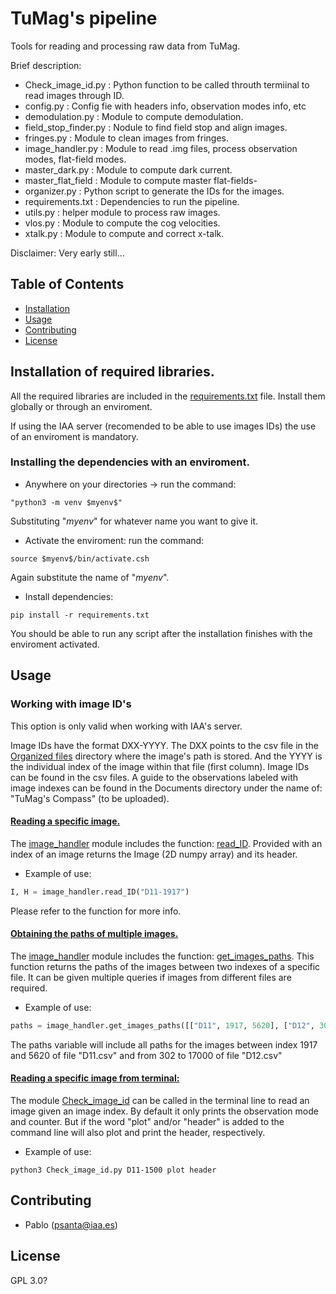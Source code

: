 # TuMag's pipeline

Tools for reading and processing raw data from TuMag.

Brief description: 
- Check_image_id.py : Python function to be called throuth termiinal to read images through ID.
- config.py : Config fie with headers info, observation modes info, etc
- demodulation.py : Module to compute demodulation. 
- field_stop_finder.py : Nodule to find field stop and align images. 
- fringes.py : Module to clean images from fringes. 
- image_handler.py : Module to read .img files, process observation modes, flat-field modes.
- master_dark.py : Module to compute dark current. 
- master_flat_field : Module to compute master flat-fields- 
- organizer.py : Python script to generate the IDs for the images.   
- requirements.txt : Dependencies to run the pipeline.
- utils.py : helper module to process raw images. 
- vlos.py : Module to compute the cog velocities. 
- xtalk.py : Module to compute and correct x-talk. 

Disclaimer: Very early still...

## Table of Contents
- [Installation](#installation-of-required-libraries)
- [Usage](#usage)
- [Contributing](#contributing)
- [License](#license)

## Installation of required libraries. 

All the required libraries are included in the [requirements.txt](requirements.txt) file. Install them globally or through an enviroment. 

If using the IAA server (recomended to be able to use images IDs) the use of an enviroment is mandatory. 

### Installing the dependencies with an enviroment. 

- Anywhere on your directories -> run the command: 
```shell
"python3 -m venv $myenv$"
```
Substituting "$myenv$" for whatever name you want to give it. 
- Activate the enviroment: run the command: 
```shell
source $myenv$/bin/activate.csh
```
Again substitute the name of "$myenv$". 
- Install dependencies: 
```shell
pip install -r requirements.txt
```

You should be able to run any script after the installation finishes with the enviroment activated. 

## Usage

### Working with image ID's

This option is only valid when working with IAA's server. 

Image IDs have the format DXX-YYYY. The DXX points to the csv file in the [Organized files](Organized_files/) directory where the image's path is stored. And the YYYY is the individual index of the image within that file (first column). 
Image IDs can be found in the csv files. A guide to the observations labeled with image indexes can be found in the Documents directory under the name of: "TuMag's Compass" (to be uploaded). 

#### <ins>Reading a specific image.</ins>

The [image_handler](image_handler.py) module includes the function: [read_ID](image_handler.py#L258). Provided with an index of an image returns the Image (2D numpy array) and its header. 

- Example of use:
```python
I, H = image_handler.read_ID("D11-1917")
```
Please refer to the function for more info. 

#### <ins>Obtaining the paths of multiple images.</ins>

The [image_handler](image_handler.py) module includes the function: [get_images_paths](image_handler.py#L216). This function returns the paths of the images between two indexes of a specific file. It can be given multiple queries if images from different files are required.

- Example of use:
```python
paths = image_handler.get_images_paths([["D11", 1917, 5620], ["D12", 302, 17000]])
```

The paths variable will include all paths for the images between index 1917 and 5620 of file "D11.csv" and from 302 to 17000 of file "D12.csv"

#### <ins>Reading a specific image from terminal:</ins>

The module [Check_image_id](Check_image_id.py) can be called in the terminal line to read an image given an image index. By default it only prints the observation mode and counter. But if the word "plot" and/or "header" is added to the command line will also plot and print the header, respectively.

- Example of use:
```shell
python3 Check_image_id.py D11-1500 plot header
```


## Contributing
- Pablo (psanta@iaa.es)


## License
GPL 3.0? 